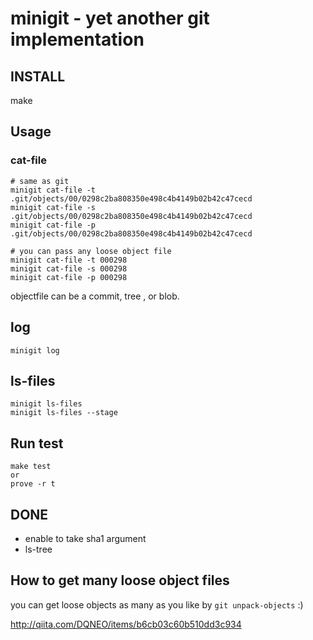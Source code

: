 # minigit - yet another git implementation

## INSTALL

make

## Usage

### cat-file

```
# same as git
minigit cat-file -t .git/objects/00/0298c2ba808350e498c4b4149b02b42c47cecd
minigit cat-file -s .git/objects/00/0298c2ba808350e498c4b4149b02b42c47cecd
minigit cat-file -p .git/objects/00/0298c2ba808350e498c4b4149b02b42c47cecd

# you can pass any loose object file
minigit cat-file -t 000298
minigit cat-file -s 000298
minigit cat-file -p 000298
```

objectfile can be a commit, tree , or blob.

## log

```
minigit log
```

## ls-files
```
minigit ls-files
minigit ls-files --stage
```

## Run test

```
make test
or
prove -r t
```

## DONE
* enable to take sha1 argument
* ls-tree

## How to get many loose object files

you can get loose objects as many as you like by `git unpack-objects` :)

http://qiita.com/DQNEO/items/b6cb03c60b510dd3c934

